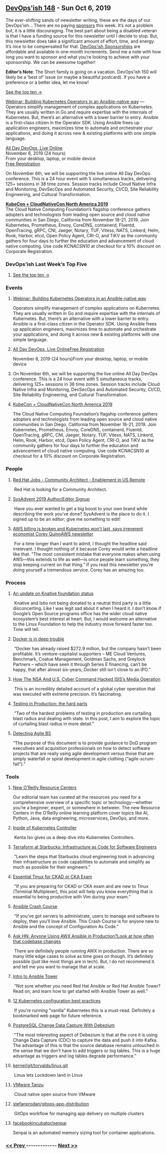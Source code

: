 ## [DevOps'ish 148](https://devopsish.com/148) - Sun Oct 6, 2019

The ever-shifting sands of newsletter writing, these are the days of our DevOps’ish… There are no paying <a href="https://devopsish.com/sponsor/">sponsors</a> this week. It’s not a problem but, it is a little discouraging. The best part about being a disabled veteran is that I have a funding source for this newsletter until I decide to stop. But, this newsletter does take a significant amount of effort, time, and energy. It’s nice to be compensated for that. <a href="https://devopsish.com/sponsor/">DevOps’ish Sponsorships</a> are affordable and available in one-month increments. Send me a note with how long you want to sponsor and what you’re looking to achieve with your sponsorship. We can be awesome together!

<strong>Editor’s Note</strong>: The Short family is going on a vacation. DevOps’ish 150 will likely be a ‘best of’ issue (or maybe a beautiful postcard). If you have a preference or a better idea, let me know!

<a href="https://devopsish.com/148/notes/">See the top ten →</a>

<a href="https://www.cncf.io/webinars/building-kubernetes-operators-in-an-ansible-native-way/">Webinar: Building Kubernetes Operators in an Ansible-native way</a> — Operators simplify management of complex applications on Kubernetes. They are usually written in Go and require expertise with the internals of Kubernetes. But, there’s an alternative with a lower barrier to entry. Ansible is a first-class citizen in the Operator SDK. Using Ansible frees up application engineers, maximizes time to automate and orchestrate your applications, and doing it across new &amp; existing platforms with one simple language.

<a href="https://www.alldaydevops.com/">All Day DevOps, Live Online</a><br/>November 6, 2019 (24 hours)<br/>From your desktop, laptop, or mobile device<br/><a href="https://www.alldaydevops.com/register">Free Registration</a>

On November 6th, we will be supporting the live online All Day DevOps conference. This is a 24 hour event with 5 simultaneous tracks, delivering 125+ sessions in 38 time zones. Session tracks include Cloud Native Infra and Monitoring, DevSecOps and Automated Security, CI/CD, Site Reliability Engineering, and Cultural Transformation.

<a href="https://cshort.co/kcna19"><strong>KubeCon + CloudNativeCon North America 2019</strong></a><br/>The Cloud Native Computing Foundation’s flagship conference gathers adopters and technologists from leading open source and cloud native communities in San Diego, California from November 18-21, 2019. Join Kubernetes, Prometheus, Envoy, CoreDNS, containerd, Fluentd, OpenTracing, gRPC, CNI, Jaeger, Notary, TUF, Vitess, NATS, Linkerd, Helm, Rook, Harbor, etcd, Open Policy Agent, CRI-O, and TiKV as the community gathers for four days to further the education and advancement of cloud native computing. Use code <em>KCNACSN10</em> at checkout for a 10% discount on Corporate Registration.

### DevOps’ish Last Week’s Top Five

1. [See the top ten →](https://devopsish.com/148/notes/)

    
### Events

1. [Webinar: Building Kubernetes Operators in an Ansible-native way](https://www.cncf.io/webinars/building-kubernetes-operators-in-an-ansible-native-way/)

     Operators simplify management of complex applications on Kubernetes. They are usually written in Go and require expertise with the internals of Kubernetes. But, there’s an alternative with a lower barrier to entry. Ansible is a first-class citizen in the Operator SDK. Using Ansible frees up application engineers, maximizes time to automate and orchestrate your applications, and doing it across new & existing platforms with one simple language.
1. [All Day DevOps, Live OnlineFree Registration](https://www.alldaydevops.com/)

    November 6, 2019 (24 hours)From your desktop, laptop, or mobile device
1. []()

    On November 6th, we will be supporting the live online All Day DevOps conference. This is a 24 hour event with 5 simultaneous tracks, delivering 125+ sessions in 38 time zones. Session tracks include Cloud Native Infra and Monitoring, DevSecOps and Automated Security, CI/CD, Site Reliability Engineering, and Cultural Transformation.
1. [KubeCon + CloudNativeCon North America 2019](https://cshort.co/kcna19)

    The Cloud Native Computing Foundation’s flagship conference gathers adopters and technologists from leading open source and cloud native communities in San Diego, California from November 18-21, 2019. Join Kubernetes, Prometheus, Envoy, CoreDNS, containerd, Fluentd, OpenTracing, gRPC, CNI, Jaeger, Notary, TUF, Vitess, NATS, Linkerd, Helm, Rook, Harbor, etcd, Open Policy Agent, CRI-O, and TiKV as the community gathers for four days to further the education and advancement of cloud native computing. Use code KCNACSN10 at checkout for a 10% discount on Corporate Registration.
### People

1. [Red Hat Jobs - Community Architect - Enablement in US Remote](https://us-redhat.icims.com/jobs/70360/community-architect---enablement/job)

     Red Hat is looking for a Community Architect.
1. [SysAdvent 2019 Author/Editor Signup](https://devopsi.sh/sysadvent)

     Have you ever wanted to get a big boost to your own brand while describing the work you’ve done? SysAdvent is the place to do it. I signed up to be an editor; give me something to edit!
1. [AWS billing is broken and Kubernetes won’t last, says irreverent economist Corey QuinnAWS newsletter](https://www.techrepublic.com/article/aws-billing-is-broken-and-kubernetes-wont-last-says-irreverent-economist-corey-quinn/)

     For a time longer than I want to admit, I thought the headline said irrelevant. I thought nothing of it because Corey would write a headline like that. “The most consistent mistake that everyone makes when using AWS—this extends to life as well—is once people learn something, they stop keeping current on that thing.” If you read this newsletter you’re doing yourself a tremendous service. Corey has an amazing  too.
### Process

1. [An update on Knative foundation status](https://groups.google.com/forum/m/#!topic/knative-dev/YmL2vgMC4rc)

     Knative and Istio not being donated to a neutral third party is a little disconcerting. Like I was legit sad about it when I heard it. I don’t know if Google’s Open Source programs office has the wider cloud native ecosystem’s best interest at heart. But, I would welcome an alternative to the Linux Foundation to help the industry move forward faster too. Time will tell.
1. [Docker is in deep trouble](https://www.zdnet.com/article/docker-is-in-deep-trouble/)

     ”Docker has already raised $272.9 million, but the company hasn’t been profitable. It’s venture-capitalist supporters – ME Cloud Ventures, Benchmark, Coatue Management, Goldman Sachs, and Greylock Partners – which have seen it through Series E financing, can’t be happy, that after almost six-years, Docker still isn’t close to an IPO.”
1. [How The NSA And U.S. Cyber Command Hacked ISIS’s Media Operation](https://www.npr.org/2019/09/26/763545811/how-the-u-s-hacked-isis)

     This is an incredibly detailed account of a global cyber operation that was executed with extreme precision. It’s fascinating.
1. [Testing in Production: the hard parts](https://medium.com/@copyconstruct/testing-in-production-the-hard-parts-3f06cefaf592)

     ”Two of the hardest problems of testing in production are curtailing blast radius and dealing with state. In this post, I aim to explore the topic of curtailing blast radius in more detail.”
1. [Detecting Agile BS](https://devopsish.com/pdf/DIB_DETECTING_AGILE_BS_2018.10.05.PDF)

     “The purpose of this document is to provide guidance to DoD program executives and acquisition professionals on how to detect software projects that are really using agile development versus those that are simply waterfall or spiral development in agile clothing (“agile-scrum-fall”).”
### Tools

1. [New O’Reilly Resource Centers](https://www.oreilly.com/pub/cpc/268257)

    Our editorial team has curated all the resources you need for a comprehensive overview of a specific topic or technology—whether you’re a beginner, expert, or somewhere in between. The new Resource Centers in the O’Reilly online learning platform cover topics like AI, Python, Java, data engineering, microservices, DevOps, and more.
1. [Inside of Kubernetes Controller](https://speakerdeck.com/govargo/inside-of-kubernetes-controller)

     Kenta Iso gives us a deep dive into Kubernetes Controllers.
1. [Terraform at Starbucks: Infrastructure as Code for Software Engineers](https://www.hashicorp.com/resources/terraform-at-starbucks-infrastructure-as-code-for-software-engineers)

     ”Learn the steps that Starbucks cloud engineering took in advancing their infrastructure as code capabilities to automate and simplify as much as possible for their engineers.”
1. [Essential Tmux for CKAD or CKA Exam](https://blog.codonomics.com/2019/09/essential-tmux-for-ckad-or-cka-exam.html)

     ”If you are preparing for CKAD or CKA exam and are new to Tmux (Terminal Multiplexer), this post will help you know everything that is essential to being productive with Vim during your exam.”
1. [Ansible Crash Course](https://www.thecloud.coach/ansible-crash-course)

     ”If you’ve got servers to administrate, users to manage and software to deploy, then you’ll love Ansible. This Crash Course is for anyone new to Ansible and the concept of Configuration As Code.”
1. [Ask HN: Anyone Using AWX Ansible in Production?Look at how often that codebase changes](https://news.ycombinator.com/item?id=21137466)

     There are definitely people running AWX in production. There are so many little edge cases to solve as time goes on though. It’s definitely possible (just like most things are in tech). But, I do not recommend it.  and tell me you want to manage that at scale.
1. [Intro to Ansible Tower](https://www.redhat.com/sysadmin/intro-ansible-tower)

     ”Not sure whether you need Red Hat Ansible or Red Hat Ansible Tower? Read on, and learn how to get started with Ansible Tower as well.”
1. [12 Kubernetes configuration best practices](https://www.stackrox.com/post/2019/09/12-kubernetes-configuration-best-practices/)

     If you’re running “vanilla” Kubernetes this is a must-read. Definitely a bookmarked web page for future reference.
1. [PostgreSQL Change Data Capture With Debezium](https://info.crunchydata.com/blog/postgresql-change-data-capture-with-debezium)

     ”The most interesting aspect of Debezium is that at the core it is using Change Data Capture (CDC) to capture the data and push it into Kafka. The advantage of this is that the source database remains untouched in the sense that we don’t have to add triggers or log tables. This is a huge advantage as triggers and log tables degrade performance.”
1. [kernel/git/torvalds/linux.git](https://git.kernel.org/pub/scm/linux/kernel/git/torvalds/linux.git/commit/?id=aefcf2f4b58155d27340ba5f9ddbe9513da8286d)

     Linus lets Lockdown land in Linux
1. [VMware Tanzu](https://github.com/vmware-tanzu)

     Cloud native open source from VMware
1. [stefanprodan/gitops-app-distribution](https://github.com/stefanprodan/gitops-app-distribution)

     GitOps workflow for managing app delivery on multiple clusters
1. [facebookincubator/senpai](https://github.com/facebookincubator/senpai)

     Senpai is an automated memory sizing tool for container applications.

### [ << Prev ](sreweekly-147.md) ------------- [ Next >> ](sreweekly-149.md)